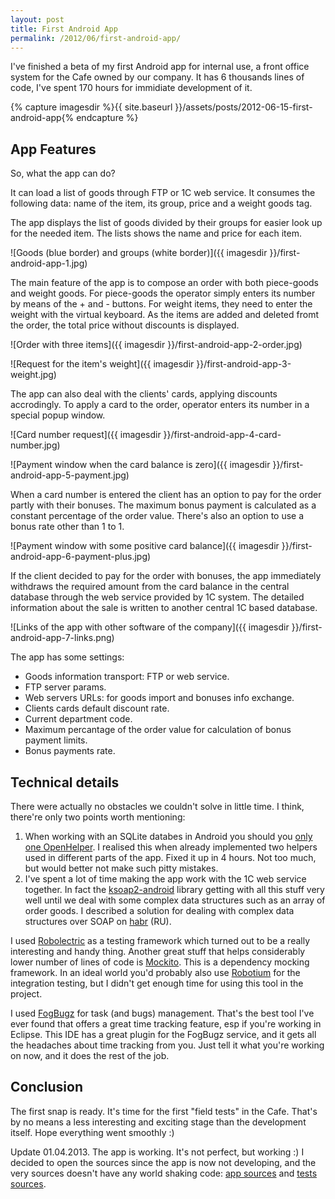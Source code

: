 ```yaml
---
layout: post
title: First Android App
permalink: /2012/06/first-android-app/
---
```

I've finished a beta of my first Android app for internal use, a front office system for the Cafe owned by our company. It has 6 thousands lines of code, I've spent 170 hours for immidiate development of it.

{% capture imagesdir %}{{ site.baseurl }}/assets/posts/2012-06-15-first-android-app{% endcapture %}

## App Features

So, what the app can do?

It can load a list of goods through FTP or 1C web service. It consumes the following data: name of the item, its group, price and a weight goods tag.

The app displays the list of goods divided by their groups for easier look up for the needed item. The lists shows the name and price for each item.

![Goods (blue border) and groups (white border)]({{ imagesdir }}/first-android-app-1.jpg)

The main feature of the app is to compose an order with both piece-goods and weight goods. For piece-goods the operator simply enters its number by means of the + and - buttons. For weight items, they need to enter the weight with the virtual keyboard. As the items are added and deleted fromt the order, the total price without discounts is displayed.

![Order with three items]({{ imagesdir }}/first-android-app-2-order.jpg)

![Request for the item's weight]({{ imagesdir }}/first-android-app-3-weight.jpg)

 The app can also deal with the clients' cards, applying discounts accrodingly. To apply a card to the order, operator enters its number in a special popup window.

![Card number request]({{ imagesdir }}/first-android-app-4-card-number.jpg)

![Payment window when the card balance is zero]({{ imagesdir }}/first-android-app-5-payment.jpg)

 When a card number is entered the client has an option to pay for the order partly with their bonuses. The maximum bonus payment is calculated as a constant percentage of the order value. There's also an option to use a bonus rate other than 1 to 1.

![Payment window with some positive card balance]({{ imagesdir }}/first-android-app-6-payment-plus.jpg)

 If the client decided to pay for the order with bonuses, the app immediately withdraws the required amount from the card balance in the central database through the web service provided by 1C system. The detailed information about the sale is written to another central 1C based database.

![Links of the app with other software of the company]({{ imagesdir }}/first-android-app-7-links.png)

 The app has some settings:

 * Goods information transport: FTP or web service.
 * FTP server params.
 * Web servers URLs: for goods import and bonuses info exchange.
 * Clients cards default discount rate.
 * Current department code.
 * Maximum percantage of the order value for calculation of bonus payment limits.
 * Bonus payments rate.

## Technical details

There were actually no obstacles we couldn't solve in little time. I think, there're only two points worth mentioning:

1. When working with an SQLite databes in Android you should you [only one OpenHelper](http://stackoverflow.com/questions/2244965/having-several-sqliteopenhelper-in-one-appli-android). I realised this when already implemented two helpers used in different parts of the app. Fixed it up in 4 hours. Not too much, but would better not make such pitty mistakes.
2. I've spent a lot of time making the app work with the 1C web service together. In fact the [ksoap2-android](http://code.google.com/p/ksoap2-android/) library getting with all this stuff very well until we deal with some complex data structures such as an array of order goods. I described a solution for dealing with complex data structures over SOAP on [habr](http://habrahabr.ru/post/145389/) (RU).

I used [Robolectric](http://pivotal.github.com/robolectric/) as a testing framework which turned out to be a really interesting and handy thing. Another great stuff that helps considerably lower number of lines of code is [Mockito](https://code.google.com/p/mockito/). This is a dependency mocking framework. In an ideal world you'd probably also use [Robotium](http://code.google.com/p/robotium/) for the integration testing, but I didn't get enough time for using this tool in the project.

I used [FogBugz](http://www.fogcreek.com/fogbugz/) for task (and bugs) management. That's the best tool I've ever found that offers a great time tracking feature, esp if you're working in Eclipse. This IDE has a great plugin for the FogBugz service, and it gets all the headaches about time tracking from you. Just tell it what you're working on now, and it does the rest of the job.

## Conclusion

The first snap is ready. It's time for the first "field tests" in the Cafe. That's by no means a less interesting and exciting stage than the development itself. Hope everything went smoothly :)

Update 01.04.2013. The app is working. It's not perfect, but working :) I decided to open the sources since the app is now not developing, and the very sources doesn't have any world shaking code: [app sources](https://bitbucket.org/projectsarchive/cafe-android) and [tests sources](https://bitbucket.org/projectsarchive/cafe-android-tests).